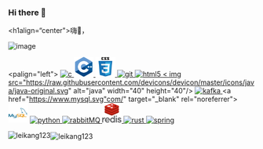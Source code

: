 ### Hi there 👋
<h1align=“center">嗨👋，</h1>

![image](https://github.com/leikang123/leikang123/assets/42248685/3cdab0a5-c00c-46ea-bcdf-147b23d1fcb1)



<palign="left"> <a href="https://www.cprogramming.com/" target="_blank" rel="noreferrer"> <img src="https://raw.githubusercontent.com/ devicons/devicon/master/icons/c/c-original.svg" alt="c" width="40" height="40"/> </a> <a href="https://www.w3schools. com/cpp/" target="_blank" rel="noreferrer"> <img src="https://raw.githubusercontent.com/devicons/devicon/master/icons/cplusplus/cplusplus-original.svg" alt=" cplusplus" width="40" height="40"/> </a> <a href="https://www.w3schools.cplusplus" width="40" height="40"/> </a> <a href="https://www.w3schools.com/css/" target="_blank" rel="noreferrer"> <img src="https://raw.githubusercontent.com/devicons/devicon/master/icons/css3/css3-original-wordmark.svg" alt ="css3" width="40" height="40"/> </a> <a href="https://git-scm.com/" target="_blank" rel="noreferrer"> <img src ="https://www.vectorlogo.zone/logos/git-scm/git-scm-icon.svg" alt="git" width="40" height="40"/> </a> <a href ="https://www.w3.org/html/" target="_blank" rel="noreferrer"> <img src="https://raw.githubusercontent.com/devicons/devicon/master/icons/html5 /html5-original-wordmark。svg" alt="html5" width="40" height="40"/> </a> <a href="https://www.java.com" target="_blank" rel="noreferrer"> < img src="https://raw.githubusercontent.com/devicons/devicon/master/icons/java/java-original.svg" alt="java" width="40" height="40"/> </a > <a href="https://kafka.apache.org/" target="_blank" rel="noreferrer"> <img src="https://www.vectorlogo.zone/logos/apache_kafka/apache_kafka-icon .svg" alt="kafka" width="40" height="40"/> </a> <a href="https://www.mysql.svg" alt="kafka" width="40" height="40"/> </a> <a href="https://www.mysql.svg"com/" target="_blank" rel="noreferrer"> <img src="https://raw.githubusercontent.com/devicons/devicon/master/icons/mysql/mysql-original-wordmark.svg" alt=" mysql" width="40" height="40"/> </a> <a href="https://www.python.org" target="_blank" rel="noreferrer"> <img src="https ://raw.githubusercontent.com/devicons/devicon/master/icons/python/python-original.svg" alt="python" width="40" height="40"/> </a> <a href= "https://www.rabbitmq.com" target="_blank" rel="noreferrer"> <img src="https://www.vectorlogo.zone/logos/rabbitmq/rabbitmq-icon.svg" alt="rabbitMQ" width="40" height="40"/> </a> <a href="https://redis.io" target="_blank" rel="noreferrer"> <img src ="https://raw.githubusercontent.com/devicons/devicon/master/icons/redis/redis-original-wordmark.svg" alt="redis" width="40" height="40"/> </a > <a href="https://www.rust-lang.org" target="_blank" rel="noreferrer"> <img src="https://raw.githubusercontent.com/devicons/devicon/master/ icon/rust/rust-plain.svg" alt="rust" width="40" height="40"/> </a> <a href="https://spring.svg.svg" alt="rust" width="40" height="40"/> </a> <a href="https://spring.io/" target="_blank" rel="noreferrer"> <img src="https://www.vectorlogo.zone/logos/springio/springio-icon.svg" alt="spring" width="40" height =“40”/> </a> </p>

<p><img align="left" src="https://github-readme-stats.vercel.app/api/top-langs?username=leikang123&show_icons=true&locale=en&layout=compact" alt="leikang123" /> </p>

<p><imgalign="center"src="https://github-readme-stats.vercel.app/api?username=leikang123&show_icons=true&locale=en" alt="leikang123"/> </p>

<p><img align="center" src="https://github-readme-streak-stats.herokuapp.com/?user=leikang123&" alt="leikang123" /></p>
